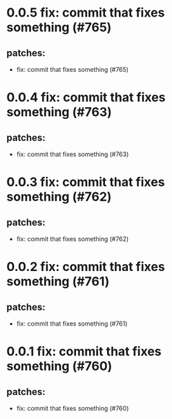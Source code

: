 # 0.0.5 fix: commit that fixes something (#765)

## patches:
* fix: commit that fixes something (#765)

# 0.0.4 fix: commit that fixes something (#763)

## patches:
* fix: commit that fixes something (#763)

# 0.0.3 fix: commit that fixes something (#762)

## patches:
* fix: commit that fixes something (#762)

# 0.0.2 fix: commit that fixes something (#761)

## patches:
* fix: commit that fixes something (#761)

# 0.0.1 fix: commit that fixes something (#760)

## patches:
* fix: commit that fixes something (#760)

